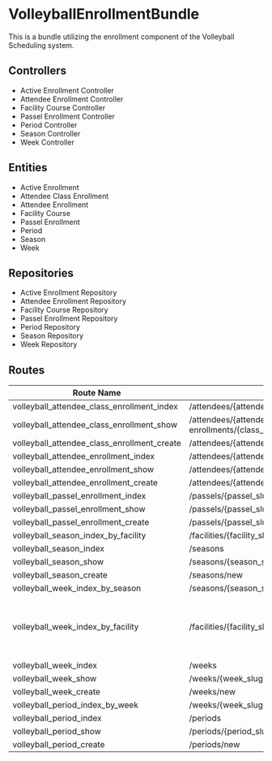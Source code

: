 VolleyballEnrollmentBundle
==========================
This is a bundle utilizing the enrollment component of the Volleyball Scheduling system.

Controllers
-----------
- Active Enrollment Controller
- Attendee Enrollment Controller
- Facility Course Controller
- Passel Enrollment Controller
- Period Controller
- Season Controller
- Week Controller

Entities
--------
- Active Enrollment
- Attendee Class Enrollment
- Attendee Enrollment
- Facility Course
- Passel Enrollment
- Period
- Season
- Week

Repositories
------------
- Active Enrollment Repository
- Attendee Enrollment Repository
- Facility Course Repository
- Passel Enrollment Repository
- Period Repository
- Season Repository
- Week Repository

Routes
------
Route Name | Route Path | Notes
--- | --- | ---
volleyball_attendee_class_enrollment_index  | /attendees/{attendee_slug}/class-enrollments                          |
volleyball_attendee_class_enrollment_show   | /attendees/{attendee_slug}/class-enrollments/{class_enrollment_slug}  |
volleyball_attendee_class_enrollment_create | /attendees/{attendee_slug}/class-enrollments/new                      |
volleyball_attendee_enrollment_index        | /attendees/{attendee_slug}/enrollments                                |
volleyball_attendee_enrollment_show         | /attendees/{attendee_slug}/enrollments/{attendee_enrollment_slug}     |
volleyball_attendee_enrollment_create       | /attendees/{attendee_slug}/enrollments/new                            |   
volleyball_passel_enrollment_index          | /passels/{passel_slug}/enrollments                                    |
volleyball_passel_enrollment_show           | /passels/{passel_slug}/enrollments/{passel_enrollment_slug}           |
volleyball_passel_enrollment_create         | /passels/{passel_slug}/enrollments/new                                |
volleyball_season_index_by_facility         | /facilities/{facility_slug}/seasons                                   |
volleyball_season_index                     | /seasons                                                              |
volleyball_season_show                      | /seasons/{season_slug}                                                |
volleyball_season_create                    | /seasons/new                                                          |
volleyball_week_index_by_season             | /seasons/{season_slug}/weeks                                          |
volleyball_week_index_by_facility           | /facilities/{facility_slug}/weeks                                     | Retrieves weeks form currently active season
volleyball_week_index                       | /weeks                                                                |
volleyball_week_show                        | /weeks/{week_slug}                                                    |
volleyball_week_create                      | /weeks/new                                                            |
volleyball_period_index_by_week             | /weeks/{week_slug}/periods                                            |
volleyball_period_index                     | /periods                                                              |   
volleyball_period_show                      | /periods/{period_slug}                                                |
volleyball_period_create                    | /periods/new                                                          |